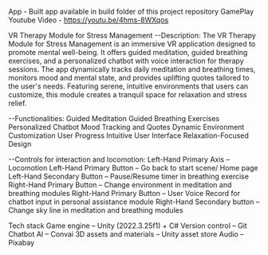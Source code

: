 App - Built app available in build folder of this project repository
GamePlay Youtube Video - https://youtu.be/4hms-8WXqos

VR Therapy Module for Stress Management
--Description: 
The VR Therapy Module for Stress Management is an immersive VR application designed to promote mental well-being. It offers guided meditation, guided breathing exercises, and a personalized chatbot with voice interaction for therapy sessions. The app dynamically tracks daily meditation and breathing times, monitors mood and mental state, and provides uplifting quotes tailored to the user's needs. Featuring serene, intuitive environments that users can customize, this module creates a tranquil space for relaxation and stress relief.

--Functionalities: 
Guided Meditation
Guided Breathing Exercises
Personalized Chatbot
Mood Tracking and Quotes
Dynamic Environment Customization
User Progress 
Intuitive User Interface
Relaxation-Focused Design

--Controls for interaction and locomotion:
Left-Hand Primary Axis – Locomotion
Left-Hand Primary Button – Go back to start scene/ Home page
Left-Hand Secondary Button – Pause/Resume timer in breathing exercise
Right-Hand Primary Button – Change environment in meditation and breathing modules
Right-Hand Primary Button – User Voice Record for chatbot input in personal assistance module
Right-Hand Secondary button – Change sky line in meditation and breathing modules

Tech stack 
Game engine – Unity (2022.3.25f1) + C#
Version control – Git
Chatbot AI – Convai
3D assets and materials – Unity asset store
Audio – Pixabay
